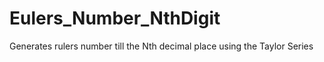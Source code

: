 # Eulers_Number_NthDigit
Generates rulers number till the Nth decimal place using the Taylor Series
